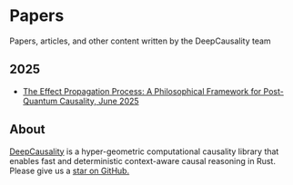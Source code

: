 [//]: # (---)

[//]: # (SPDX-License-Identifier: MIT)

[//]: # (---)

# Papers
Papers, articles, and other content written by the DeepCausality team

## 2025

* [The Effect Propagation Process: A Philosophical Framework for Post-Quantum Causality, June 2025](https://github.com/deepcausality-rs/papers/blob/main/effect_propagation_process/Effect_Propagation_Process.pdf)

## About

[DeepCausality](https://deepcausality.com/) is a hyper-geometric computational causality library that enables fast and
deterministic context-aware causal reasoning in Rust. Please give us a [star on GitHub.](https://github.com/deepcausality-rs/deep_causality)